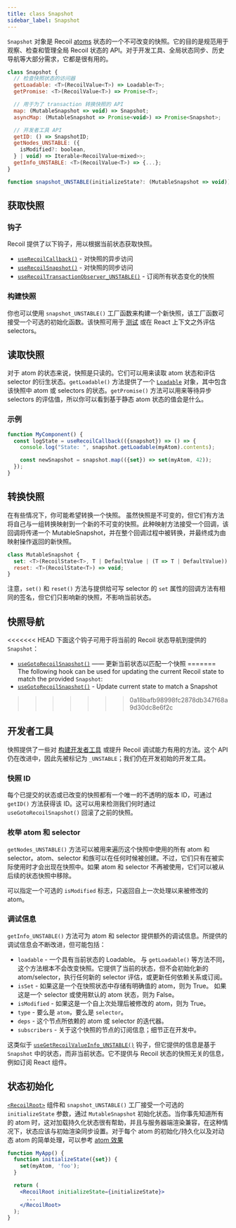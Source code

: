 ```yaml
---
title: class Snapshot
sidebar_label: Snapshot
---
```


`Snapshot` 对象是 Recoil [atoms](/docs/api-reference/core/atom) 状态的一个不可改变的快照。它的目的是规范用于观察、检查和管理全局 Recoil 状态的 API。对于开发工具、全局状态同步、历史导航等大部分需求，它都是很有用的。

```jsx
class Snapshot {
  // 检查快照状态的访问器
  getLoadable: <T>(RecoilValue<T>) => Loadable<T>;
  getPromise: <T>(RecoilValue<T>) => Promise<T>;

  // 用于为了 transaction 转换快照的 API
  map: (MutableSnapshot => void) => Snapshot;
  asyncMap: (MutableSnapshot => Promise<void>) => Promise<Snapshot>;

  // 开发者工具 API
  getID: () => SnapshotID;
  getNodes_UNSTABLE: ({
    isModified?: boolean,
  } | void) => Iterable<RecoilValue<mixed>>;
  getInfo_UNSTABLE: <T>(RecoilValue<T>) => {...};
}

function snapshot_UNSTABLE(initializeState?: (MutableSnapshot => void)): Snapshot
```

## 获取快照

### 钩子

Recoil 提供了以下钩子，用以根据当前状态获取快照。

- [`useRecoilCallback()`](/docs/api-reference/core/useRecoilCallback) - 对快照的异步访问
- [`useRecoilSnapshot()`](/docs/api-reference/core/useRecoilSnapshot) - 对快照的同步访问
- [`useRecoilTransactionObserver_UNSTABLE()`](/docs/api-reference/core/useRecoilTransactionObserver) - 订阅所有状态变化的快照

### 构建快照

你也可以使用 `snapshot_UNSTABLE()` 工厂函数来构建一个新快照，该工厂函数可接受一个可选的初始化函数。该快照可用于 [测试](/docs/guides/testing) 或在 React 上下文之外评估 selectors。

## 读取快照

对于 atom 的状态来说，快照是只读的。它们可以用来读取 atom 状态和评估 selector 的衍生状态。`getLoadable()` 方法提供了一个 [`Loadable`](/docs/api-reference/core/Loadable) 对象，其中包含该快照中 atom 或 selectors 的状态。`getPromise()` 方法可以用来等待异步 selectors 的评估值，所以你可以看到基于静态 atom 状态的值会是什么。

### 示例

```jsx
function MyComponent() {
  const logState = useRecoilCallback(({snapshot}) => () => {
    console.log("State: ", snapshot.getLoadable(myAtom).contents);

    const newSnapshot = snapshot.map(({set}) => set(myAtom, 42));
  });
}
```

## 转换快照

在有些情况下，你可能希望转换一个快照。 虽然快照是不可变的，但它们有方法将自己与一组转换映射到一个新的不可变的快照。此种映射方法接受一个回调，该回调将传递一个 MutableSnapshot，并在整个回调过程中被转换，并最终成为由映射操作返回的新快照。

```jsx
class MutableSnapshot {
  set: <T>(RecoilState<T>, T | DefaultValue | (T => T | DefaultValue)) => void;
  reset: <T>(RecoilState<T>) => void;
}
```

注意，`set()` 和 `reset()` 方法与提供给可写 selector 的 `set` 属性的回调方法有相同的签名，但它们只影响新的快照，不影响当前状态。

## 快照导航

<<<<<<< HEAD
下面这个钩子可用于将当前的 Recoil 状态导航到提供的 `Snapshot`：
- [`useGotoRecoilSnapshot()`](/docs/api-reference/core/useGotoRecoilSnapshot) —— 更新当前状态以匹配一个快照
=======
The following hook can be used for updating the current Recoil state to match the provided `Snapshot`:
- [`useGotoRecoilSnapshot()`](/docs/api-reference/core/useGotoRecoilSnapshot) - Update current state to match a Snapshot
>>>>>>> 0a18bafb98998fc2878db347f68a9d30dc8e6f2c


## 开发者工具

快照提供了一些对 [构建开发者工具](/docs/guides/dev-tools) 或提升 Recoil 调试能力有用的方法。这个 API 仍在改进中，因此先被标记为 `_UNSTABLE`；我们仍在开发初始的开发工具。

### 快照 ID

每个已提交的状态或已改变的快照都有一个唯一的不透明的版本 ID，可通过 `getID()` 方法获得该 ID。这可以用来检测我们何时通过 `useGotoRecoilSnapshot()` 回滚了之前的快照。

### 枚举 atom 和 selector

`getNodes_UNSTABLE()` 方法可以被用来遍历这个快照中使用的所有 atom 和 selector。atom、selector 和族可以在任何时候被创建。不过，它们只有在被实际使用时才会出现在快照中。如果 atom 和 selector 不再被使用，它们可以被从后续的状态快照中移除。

可以指定一个可选的 `isModified` 标志，只返回自上一次处理以来被修改的 atom。

### 调试信息

`getInfo_UNSTABLE()` 方法可为 atom 和 selector 提供额外的调试信息。所提供的调试信息会不断改进，但可能包括：

* `loadable` - 一个具有当前状态的 Loadable。 与 `getLoadable()` 等方法不同，这个方法根本不会改变快照。它提供了当前的状态，但不会初始化新的 atom/selector，执行任何新的 selector 评估，或更新任何依赖关系或订阅。
* `isSet` - 如果这是一个在快照状态中存储有明确值的 atom，则为 True。 如果这是一个 selector 或使用默认的 atom 状态，则为 False。
* `isModified` - 如果这是一个自上次处理后被修改的 atom，则为 True。
* `type` - 要么是 `atom`，要么是 `selector`。
* `deps` - 这个节点所依赖的 atom 或 selector 的迭代器。
* `subscribers` - 关于这个快照的节点的订阅信息；细节正在开发中。

这类似于 [`useGetRecoilValueInfo_UNSTABLE()`](/docs/api-reference/core/useGetRecoilValueInfo) 钩子，但它提供的信息是基于 `Snapshot` 中的状态，而非当前状态。它不提供与 Recoil 状态的快照无关的信息，例如订阅 React 组件。

## 状态初始化

[`<RecoilRoot>`](/docs/api-reference/core/RecoilRoot) 组件和 `snapshot_UNSTABLE()` 工厂接受一个可选的 `initializeState` 参数，通过 `MutableSnapshot` 初始化状态。当你事先知道所有的 atom 时，这对加载持久化状态很有帮助，并且与服务器端渲染兼容，在这种情况下，状态应该与初始渲染同步设置。对于每个 atom 的初始化/持久化以及对动态 atom 的简单处理，可以参考 [atom 效果](/docs/guides/atom-effects)

```jsx
function MyApp() {
  function initializeState({set}) {
    set(myAtom, 'foo');
  }

  return (
    <RecoilRoot initializeState={initializeState}>
      ...
    </RecoilRoot>
  );
}
```
